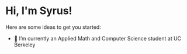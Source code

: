 <h1>Hi, I'm Syrus! </h1>

Here are some ideas to get you started:

- 🔭 I’m currently an Applied Math and Computer Science student at UC Berkeley
